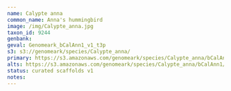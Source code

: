 ```yaml
---
name: Calypte anna
common_name: Anna's hummingbird
image: /img/Calypte_anna.jpg
taxon_id: 9244
genbank:
geval: Genomeark_bCalAnn1_v1_t3p
s3: s3://genomeark/species/Calypte_anna/
primary: https://s3.amazonaws.com/genomeark/species/Calypte_anna/bCalAnn1/assembly_v1/bCalAnn1_v1.p.fasta.gz
alts: https://s3.amazonaws.com/genomeark/species/Calypte_anna/bCalAnn1/assembly_v1/bCalAnn1_v1.h.fasta.gz
status: curated scaffolds v1
notes:
---
```

